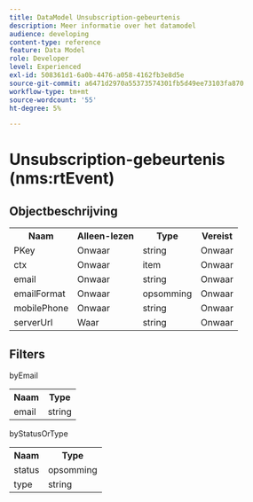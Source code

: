 ```yaml
---
title: DataModel Unsubscription-gebeurtenis
description: Meer informatie over het datamodel
audience: developing
content-type: reference
feature: Data Model
role: Developer
level: Experienced
exl-id: 508361d1-6a0b-4476-a058-4162fb3e8d5e
source-git-commit: a6471d2970a55373574301fb5d49ee73103fa870
workflow-type: tm+mt
source-wordcount: '55'
ht-degree: 5%

---
```


# Unsubscription-gebeurtenis (nms:rtEvent)

## Objectbeschrijving

<table>
               <tr>
                  <th>Naam</th>
                  <th>Alleen-lezen</th>
                  <th>Type</th>
                  <th>Vereist</th>
               </tr>
               <tr>
                  <td>PKey</td>
                  <td>Onwaar</td>
                  <td>string</td>
                  <td>Onwaar</td>
               </tr>
               <tr>
                  <td>ctx</td>
                  <td>Onwaar</td>
                  <td>item</td>
                  <td>Onwaar</td>
               </tr>
               <tr>
                  <td>email</td>
                  <td>Onwaar</td>
                  <td>string</td>
                  <td>Onwaar</td>
               </tr>
               <tr>
                  <td>emailFormat</td>
                  <td>Onwaar</td>
                  <td>opsomming</td>
                  <td>Onwaar</td>
               </tr>
               <tr>
                  <td>mobilePhone</td>
                  <td>Onwaar</td>
                  <td>string</td>
                  <td>Onwaar</td>
               </tr>
               <tr>
                  <td>serverUrl</td>
                  <td>Waar</td>
                  <td>string</td>
                  <td>Onwaar</td>
               </tr>
            </table>

## Filters

byEmail

<table>
    <tr>
    <th>Naam</th>
    <th>Type</th>
    </tr>
    <tr>
    <td>email</td>
    <td>string</td>
    </tr>
</table>

byStatusOrType

<table>
        <tr>
        <th>Naam</th>
        <th>Type</th>
        </tr>
        <tr>
        <td>status</td>
        <td>opsomming</td>
        </tr>
        <tr>
        <td>type</td>
        <td>string</td>
        </tr>
    </table>
